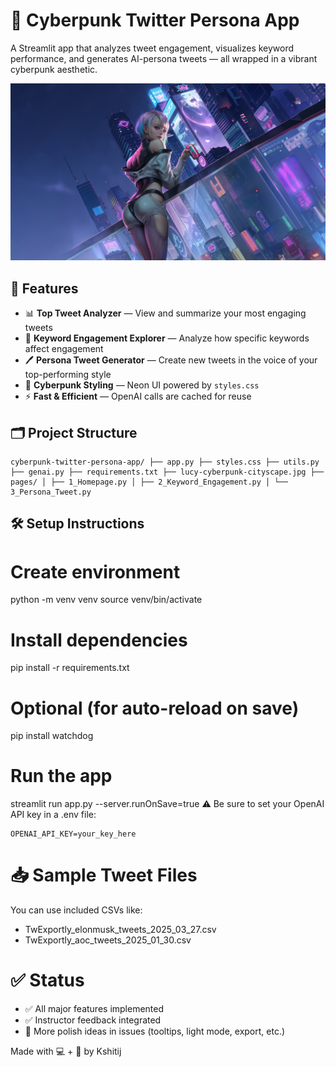 # 💫 Cyberpunk Twitter Persona App

A Streamlit app that analyzes tweet engagement, visualizes keyword performance, and generates AI-persona tweets — all wrapped in a vibrant cyberpunk aesthetic.

![screenshot](lucy-cyberpunk-cityscape.jpg)

## 🚀 Features

- 📊 **Top Tweet Analyzer** — View and summarize your most engaging tweets
- 🧠 **Keyword Engagement Explorer** — Analyze how specific keywords affect engagement
- 🖊️ **Persona Tweet Generator** — Create new tweets in the voice of your top-performing style
- 🎨 **Cyberpunk Styling** — Neon UI powered by `styles.css`
- ⚡ **Fast & Efficient** — OpenAI calls are cached for reuse

## 🗂️ Project Structure
```
cyberpunk-twitter-persona-app/ ├── app.py ├── styles.css ├── utils.py ├── genai.py ├── requirements.txt ├── lucy-cyberpunk-cityscape.jpg ├── pages/ │ ├── 1_Homepage.py │ ├── 2_Keyword_Engagement.py │ └── 3_Persona_Tweet.py
```

## 🛠️ Setup Instructions

# Create environment
python -m venv venv
source venv/bin/activate

# Install dependencies
pip install -r requirements.txt

# Optional (for auto-reload on save)
pip install watchdog

# Run the app
streamlit run app.py --server.runOnSave=true
⚠️ Be sure to set your OpenAI API key in a .env file:
```
OPENAI_API_KEY=your_key_here
```
# 📥 Sample Tweet Files
You can use included CSVs like:
* TwExportly_elonmusk_tweets_2025_03_27.csv
* TwExportly_aoc_tweets_2025_01_30.csv

# ✅ Status
* ✅ All major features implemented
* ✅ Instructor feedback integrated
* 🚧 More polish ideas in issues (tooltips, light mode, export, etc.)

Made with 💻 + 💜 by Kshitij